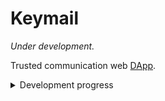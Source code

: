 # Keymail 

*Under development.*

Trusted communication web [DApp](https://ethereum.stackexchange.com/questions/383/what-is-a-dapp).

<details>
  <summary>Development progress</summary>

  ## Basic features
  - [x] Account registration
  - [x] Send messages.
  - [x] Receive messages.
  - [x] Multi-account.
  - [x] Session summary, show a slice of latest message.
  - [ ] Continue registration from record. (Allow user left the registration page when record saved)
  - [ ] Delete session(s).
  - [ ] Upload/replace new pre-keys
  - [ ] Send message without waiting last sending complete in same session. (Function is easy to implement, but need to save & show message sending progress.)
  - [ ] Setting pages.

  ## Edge case handling
  - [x] Truncate username when over length.
  - [ ] Interrupt registration process when user switch Ethereum Account.
  - [ ] Including current enviroment (Cryptobox/IndexedDBStore) for messages decryptions. (But what if user change network?)

  ## Enhancements/features
  - [x] Ethereum network/account detect.
  - [ ] Use [Bulma](https://github.com/jgthms/bulma) (CSS framework)
  - [ ] Delete account
  - [ ] Delete (selected) message(s).
  - [ ] Import/export account
  - [ ] Cache loaded session messages. (Be careful for memory usage.) (*IndexedDB seems fast enough.*)
</details>
